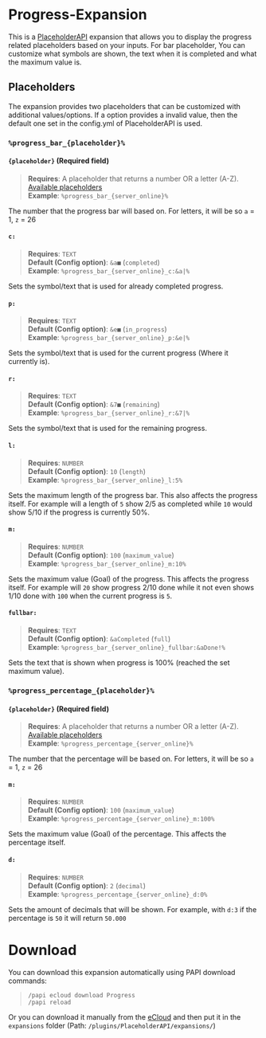 [Available placeholders]: https://helpch.at/placeholders

# Progress-Expansion
This is a [PlaceholderAPI](http://placeholderapi.com/) expansion that allows you to display the progress related placeholders based on your inputs.
For bar placeholder, You can customize what symbols are shown, the text when it is completed and what the maximum value is.

## Placeholders
The expansion provides two placeholders that can be customized with additional values/options.
If a option provides a invalid value, then the default one set in the config.yml of PlaceholderAPI is used.

### `%progress_bar_{placeholder}%`

#### `{placeholder}` (**Required field**)
> **Requires**: A placeholder that returns a number OR a letter (A-Z). [Available placeholders] <br />
> **Example**: `%progress_bar_{server_online}%`

The number that the progress bar will based on. For letters, it will be so `a` = 1, `z` = 26

#### `c:`
> **Requires**: `TEXT` <br />
> **Default (Config option)**: `&a■` (`completed`) <br />
> **Example**: `%progress_bar_{server_online}_c:&a|%` <br />

Sets the symbol/text that is used for already completed progress.

#### `p:`
> **Requires**: `TEXT` <br />
> **Default (Config option)**: `&e■` (`in_progress`) <br />
> **Example**: `%progress_bar_{server_online}_p:&e|%` <br />

Sets the symbol/text that is used for the current progress (Where it currently is).

#### `r:`
> **Requires**: `TEXT` <br />
> **Default (Config option)**: `&7■` (`remaining`) <br />
> **Example**: `%progress_bar_{server_online}_r:&7|%` <br />

Sets the symbol/text that is used for the remaining progress.

#### `l:`
> **Requires**: `NUMBER` <br />
> **Default (Config option)**: `10` (`length`) <br />
> **Example**: `%progress_bar_{server_online}_l:5%` <br />

Sets the maximum length of the progress bar. This also affects the progress itself.
For example will a length of `5` show 2/5 as completed while `10` would show 5/10 if the progress is currently 50%.

#### `m:`
> **Requires**: `NUMBER` <br />
> **Default (Config option)**: `100` (`maximum_value`) <br />
> **Example**: `%progress_bar_{server_online}_m:10%` <br />

Sets the maximum value (Goal) of the progress. This affects the progress itself.
For example will `20` show progress 2/10 done while it not even shows 1/10 done with `100` when the current progress is `5`.

#### `fullbar:`
> **Requires**: `TEXT` <br />
> **Default (Config option)**: `&aCompleted` (`full`) <br />
> **Example**: `%progress_bar_{server_online}_fullbar:&aDone!%` <br />

Sets the text that is shown when progress is 100% (reached the set maximum value).


### `%progress_percentage_{placeholder}%`

#### `{placeholder}` (**Required field**)
> **Requires**: A placeholder that returns a number OR a letter (A-Z). [Available placeholders] <br />
> **Example**: `%progress_percentage_{server_online}%`

The number that the percentage will be based on. For letters, it will be so `a` = 1, `z` = 26

#### `m:`
> **Requires**: `NUMBER` <br />
> **Default (Config option)**: `100` (`maximum_value`) <br />
> **Example**: `%progress_percentage_{server_online}_m:100%` <br />

Sets the maximum value (Goal) of the percentage. This affects the percentage itself.

#### `d:`
> **Requires**: `NUMBER` <br />
> **Default (Config option)**: `2` (`decimal`) <br />
> **Example**: `%progress_percentage_{server_online}_d:0%` <br />

Sets the amount of decimals that will be shown.
For example, with `d:3` if the percentage is `50` it will return `50.000`

# Download
You can download this expansion automatically using PAPI download commands:

> ```
> /papi ecloud download Progress
> /papi reload
> ```

Or you can download it manually from the [eCloud](https://api.extendedclip.com/expansions/progress/) and then put it in the `expansions` folder (Path: `/plugins/PlaceholderAPI/expansions/`)
